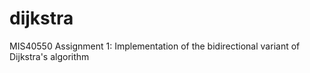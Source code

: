 # dijkstra

MIS40550 Assignment 1:
Implementation of the bidirectional variant of Dijkstra's algorithm
